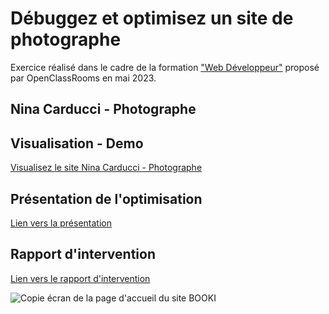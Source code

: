 # Débuggez et optimisez un site de photographe
Exercice réalisé dans le cadre de la formation ["Web Développeur"](https://openclassrooms.com/fr/paths/717-developpeur-web#path-tabs) proposé par OpenClassRooms en mai 2023.

## Nina Carducci - Photographe

## Visualisation - Demo

[Visualisez le site Nina Carducci - Photographe](https://devloben.github.io/OCR_code_optimise_052023/)

## Présentation de l'optimisation

[Lien vers la présentation](https://docs.google.com/presentation/d/1XiECgoSrjnZS6wGqO9MnWNOVPM2nXh_HNQcyvacsmng/edit?usp=sharing)

## Rapport d'intervention

[Lien vers le rapport d'intervention](https://drive.google.com/file/d/15Q_ZXmB--g6i4Ygseph8fQv4kfMJdEaF/view?usp=sharing)


![Copie écran de la page d'accueil du site BOOKI](https://devloben.github.io/Dandonneau_Benoit_1_code_optimise_052023/assets/images/copie_ecran_nina_carducci_photographe.png)
